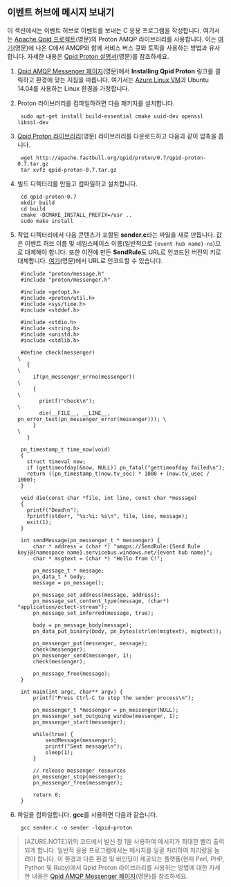 ## 이벤트 허브에 메시지 보내기
이 섹션에서는 이벤트 허브로 이벤트를 보내는 C 응용 프로그램을 작성합니다. 여기서는 [Apache Qpid 프로젝트](http://qpid.apache.org/)(영문)의 Proton AMQP 라이브러리를 사용합니다. 이는 [여기](https://code.msdn.microsoft.com/windowsazure/Using-Apache-Qpid-Proton-C-afd76504)(영문)에 나온 C에서 AMQP와 함께 서비스 버스 큐와 토픽을 사용하는 방법과 유사합니다. 자세한 내용은 [Qpid Proton 설명서](http://qpid.apache.org/proton/index.html)(영문)를 참조하세요.

1. [Qpid AMQP Messenger 페이지](http://qpid.apache.org/components/messenger/index.html)(영문)에서 **Installing Qpid Proton** 링크를 클릭하고 환경에 맞는 지침을 따릅니다. 여기서는 [Azure Linux VM](../articles/virtual-machines/virtual-machines-linux-tutorial.md)과 Ubuntu 14.04를 사용하는 Linux 환경을 가정합니다.

2. Proton 라이브러리를 컴파일하려면 다음 패키지를 설치합니다.

		sudo apt-get install build-essential cmake uuid-dev openssl libssl-dev

3. [Qpid Proton 라이브러리](http://qpid.apache.org/proton/index.html)(영문) 라이브러리를 다운로드하고 다음과 같이 압축을 풉니다.

		wget http://apache.fastbull.org/qpid/proton/0.7/qpid-proton-0.7.tar.gz
		tar xvfz qpid-proton-0.7.tar.gz

4. 빌드 디렉터리를 만들고 컴파일하고 설치합니다.

		cd qpid-proton-0.7
		mkdir build
		cd build
		cmake -DCMAKE_INSTALL_PREFIX=/usr ..
		sudo make install

5. 작업 디렉터리에서 다음 콘텐츠가 포함된 **sender.c**라는 파일을 새로 만듭니다. 값은 이벤트 허브 이름 및 네임스페이스 이름(일반적으로 `{event hub name}-ns`)으로 대체해야 합니다. 또한 이전에 만든 **SendRule**도 URL로 인코드된 버전의 키로 대체합니다. [여기](http://www.w3schools.com/tags/ref_urlencode.asp)(영문)에서 URL로 인코드할 수 있습니다.

		#include "proton/message.h"
		#include "proton/messenger.h"

		#include <getopt.h>
		#include <proton/util.h>
		#include <sys/time.h>
		#include <stddef.h>

		#include <stdio.h>
		#include <string.h>
		#include <unistd.h>
		#include <stdlib.h>

		#define check(messenger)                                                     \
		  {                                                                          \
		    if(pn_messenger_errno(messenger))                                        \
		    {                                                                        \
		      printf("check\n");													 \
		      die(__FILE__, __LINE__, pn_error_text(pn_messenger_error(messenger))); \
		    }                                                                        \
		  }  

		pn_timestamp_t time_now(void)
		{
		  struct timeval now;
		  if (gettimeofday(&now, NULL)) pn_fatal("gettimeofday failed\n");
		  return ((pn_timestamp_t)now.tv_sec) * 1000 + (now.tv_usec / 1000);
		}  

		void die(const char *file, int line, const char *message)
		{
		  printf("Dead\n");
		  fprintf(stderr, "%s:%i: %s\n", file, line, message);
		  exit(1);
		}

		int sendMessage(pn_messenger_t * messenger) {
			char * address = (char *) "amqps://SendRule:{Send Rule key}@{namespace name}.servicebus.windows.net/{event hub name}";
			char * msgtext = (char *) "Hello from C!";

			pn_message_t * message;
			pn_data_t * body;
			message = pn_message();

			pn_message_set_address(message, address);
			pn_message_set_content_type(message, (char*) "application/octect-stream");
			pn_message_set_inferred(message, true);

			body = pn_message_body(message);
			pn_data_put_binary(body, pn_bytes(strlen(msgtext), msgtext));

			pn_messenger_put(messenger, message);
			check(messenger);
			pn_messenger_send(messenger, 1);
			check(messenger);

			pn_message_free(message);
		}

		int main(int argc, char** argv) {
			printf("Press Ctrl-C to stop the sender process\n");

			pn_messenger_t *messenger = pn_messenger(NULL);
			pn_messenger_set_outgoing_window(messenger, 1);
			pn_messenger_start(messenger);

			while(true) {
				sendMessage(messenger);
				printf("Sent message\n");
				sleep(1);
			}

			// release messenger resources
			pn_messenger_stop(messenger);
			pn_messenger_free(messenger);

			return 0;
		}

6. 파일을 컴파일합니다. **gcc**를 사용하면 다음과 같습니다.

		gcc sender.c -o sender -lqpid-proton

> [AZURE.NOTE]위의 코드에서 발신 창 1을 사용하여 메시지가 최대한 빨리 출력되게 합니다. 일반적 응용 프로그램에서는 메시지를 일괄 처리하여 처리량을 늘려야 합니다. 이 환경과 다른 환경 및 바인딩이 제공되는 플랫폼(현재 Perl, PHP, Python 및 Ruby)에서 Qpid Proton 라이브러리를 사용하는 방법에 대한 자세한 내용은 [Qpid AMQP Messenger 페이지](http://qpid.apache.org/components/messenger/index.html)(영문)를 참조하세요.

<!---HONumber=July15_HO3-->